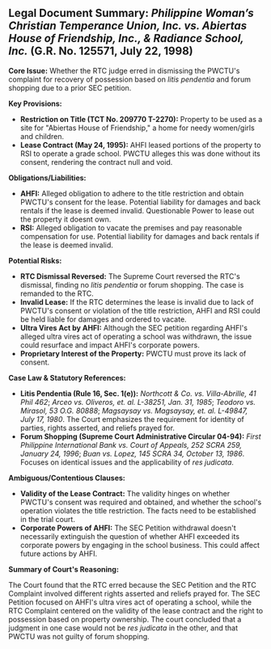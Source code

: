 ## Legal Document Summary: *Philippine Woman’s Christian Temperance Union, Inc. vs. Abiertas House of Friendship, Inc., & Radiance School, Inc.* (G.R. No. 125571, July 22, 1998)

**Core Issue:** Whether the RTC judge erred in dismissing the PWCTU's complaint for recovery of possession based on *litis pendentia* and forum shopping due to a prior SEC petition.

**Key Provisions:**

*   **Restriction on Title (TCT No. 209770 T-2270):** Property to be used as a site for "Abiertas House of Friendship," a home for needy women/girls and children.
*   **Lease Contract (May 24, 1995):** AHFI leased portions of the property to RSI to operate a grade school. PWCTU alleges this was done without its consent, rendering the contract null and void.

**Obligations/Liabilities:**

*   **AHFI:** Alleged obligation to adhere to the title restriction and obtain PWCTU's consent for the lease. Potential liability for damages and back rentals if the lease is deemed invalid. Questionable Power to lease out the property it doesnt own.
*   **RSI:** Alleged obligation to vacate the premises and pay reasonable compensation for use. Potential liability for damages and back rentals if the lease is deemed invalid.

**Potential Risks:**

*   **RTC Dismissal Reversed:** The Supreme Court reversed the RTC's dismissal, finding no *litis pendentia* or forum shopping. The case is remanded to the RTC.
*   **Invalid Lease:** If the RTC determines the lease is invalid due to lack of PWCTU's consent or violation of the title restriction, AHFI and RSI could be held liable for damages and ordered to vacate.
*   **Ultra Vires Act by AHFI:** Although the SEC petition regarding AHFI's alleged ultra vires act of operating a school was withdrawn, the issue could resurface and impact AHFI's corporate powers.
*    **Proprietary Interest of the Property:** PWCTU must prove its lack of consent.

**Case Law & Statutory References:**

*   **Litis Pendentia (Rule 16, Sec. 1(e)):** *Northcott & Co. vs. Villa-Abrille, 41 Phil 462*; *Arceo vs. Oliveros, et. al. L-38251, Jan. 31, 1985*; *Teodoro vs. Mirasol, 53 O.G. 80888*; *Magsaysay vs. Magsaysay, et. al. L-49847, July 17, 1980*. The Court emphasizes the requirement for identity of parties, rights asserted, and reliefs prayed for.
*   **Forum Shopping (Supreme Court Administrative Circular 04-94):** *First Philippine International Bank vs. Court of Appeals, 252 SCRA 259, January 24, 1996*; *Buan vs. Lopez, 145 SCRA 34, October 13, 1986*. Focuses on identical issues and the applicability of *res judicata*.

**Ambiguous/Contentious Clauses:**

*   **Validity of the Lease Contract:** The validity hinges on whether PWCTU's consent was required and obtained, and whether the school's operation violates the title restriction. The facts need to be established in the trial court.
*   **Corporate Powers of AHFI:** The SEC Petition withdrawal doesn't necessarily extinguish the question of whether AHFI exceeded its corporate powers by engaging in the school business. This could affect future actions by AHFI.

**Summary of Court's Reasoning:**

The Court found that the RTC erred because the SEC Petition and the RTC Complaint involved different rights asserted and reliefs prayed for. The SEC Petition focused on AHFI's ultra vires act of operating a school, while the RTC Complaint centered on the validity of the lease contract and the right to possession based on property ownership. The court concluded that a judgment in one case would not be *res judicata* in the other, and that PWCTU was not guilty of forum shopping.
